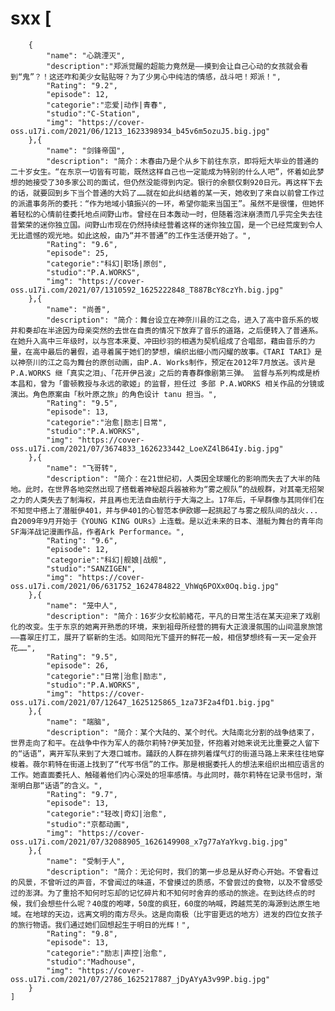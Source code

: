 # sxx    [
        {
            "name": "心跳湮灭",
			"description":"郑派觉醒的超能力竟然是——摸到会让自己心动的女孩就会看到“鬼”？！这还咋和美少女贴贴呀？为了少男心中纯洁的情感，战斗吧！郑派！",
			"Rating": "9.2",
            "episode": 12,
            "categorie":"恋爱|动作|青春",
            "studio":"C-Station",
            "img": "https://cover-oss.u17i.com/2021/06/1213_1623398934_b45v6m5ozuJ5.big.jpg"
        },{
            "name": "剑锋帝国",
            "description": "简介：木春由乃是个从乡下前往东京，即将短大毕业的普通的二十岁女生。“在东京一切皆有可能，既然这样自己也一定能成为特别的什么人吧”，怀着如此梦想的她接受了30多家公司的面试，但仍然没能得到内定。银行的余额仅剩920日元。再这样下去的话，就要回到乡下当个普通的大妈了……就在如此纠结着的某一天，她收到了来自以前曾工作过的派遣事务所的委托：“作为地域小镇振兴的一环，希望你能来当国王”。虽然不是很懂，但她怀着轻松的心情前往委托地点间野山市。曾经在日本轰动一时，但随着泡沫崩溃而几乎完全失去往昔繁荣的迷你独立国。间野山市现在仍然持续经营着这样的迷你独立国，是一个已经荒废到令人无比遗憾的观光地。如此这般，由乃“并不普通”的工作生活便开始了。",
            "Rating": "9.6",
            "episode": 25,
            "categorie":"科幻|职场|原创",
            "studio":"P.A.WORKS",
            "img": "https://cover-oss.u17i.com/2021/07/1310592_1625222848_T887BcY8czYh.big.jpg"
        },{
            "name": "尚善",
            "description": "简介：舞台设立在神奈川县的江之岛，进入了高中音乐系的坂井和奏却在半途因为母亲突然的去世在自责的情况下放弃了音乐的道路，之后便转入了普通系。在她升入高中三年级时，以与宫本来夏、冲田纱羽的相遇为契机组成了合唱部，藉由音乐的力量，在高中最后的暑假，追寻着属于她们的梦想，编织出细小而闪耀的故事。《TARI TARI》是以神奈川的江之岛为舞台的原创动画，由P.A. Works制作，预定在2012年7月放送。该片是P.A.WORKS 继「真实之泪」、「花开伊吕波」之后的青春群像剧第三弹。 监督与系列构成是桥本昌和，曾为「雷顿教授与永远的歌姬」的监督，担任过 多部 P.A.WORKS 相关作品的分镜或演出。角色原案由「秋叶原之旅」的角色设计 tanu 担当。",
            "Rating": "9.5",
            "episode": 13,
            "categorie":"治愈|励志|日常",
            "studio":"P.A.WORKS",
            "img": "https://cover-oss.u17i.com/2021/07/3674833_1626233442_LoeXZ4lB64Iy.big.jpg"
        },{
            "name": "飞哥转",
            "description": "简介：在21世纪初，人类因全球暖化的影响而失去了大半的陆地。此时，在世界各地突然出现了搭载着神秘超兵器被称为“雾之舰队”的战舰群，对其毫无招架之力的人类失去了制海权，并且再也无法自由航行于大海之上。17年后，千早群像与其同伴们在不知觉中搭上了潜艇伊401，并与伊401的心智范本伊欧娜一起挑起了与雾之舰队间的战火...自2009年9月开始于《YOUNG KING OURs》上连载。是以近未来的日本、潜艇为舞台的青年向SF海洋战记漫画作品，作者Ark Performance。",
            "Rating": "9.6",
            "episode": 12,
            "categorie":"科幻|舰娘|战舰",
            "studio":"SANZIGEN",
            "img": "https://cover-oss.u17i.com/2021/06/631752_1624784822_VhWq6POXx0Oq.big.jpg"
        },{
            "name": "笼中人",
            "description": "简介：16岁少女松前緒花，平凡的日常生活在某天迎来了戏剧化的改变。生于东京的她离开熟悉的环境，来到祖母所经营的拥有大正浪漫氛围的山间温泉旅馆——喜翠庄打工，展开了崭新的生活。如同阳光下盛开的鲜花一般，相信梦想终有一天一定会开花……",
            "Rating": "9.5",
            "episode": 26,
            "categorie":"日常|治愈|励志",
            "studio":"P.A.WORKS",
            "img": "https://cover-oss.u17i.com/2021/07/12647_1625125865_1za73F2a4fD1.big.jpg"
        },{
            "name": "端脑",
            "description": "简介：某个大陆的、某个时代。大陆南北分割的战争结束了，世界走向了和平。在战争中作为军人的薇尔莉特?伊芙加登，怀抱着对她来说无比重要之人留下的“话语”，离开军队来到了大港口城市。踊跃的人群在排列着煤气灯的街道马路上来来往往地穿梭着。薇尔莉特在街道上找到了“代写书信”的工作。那是根据委托人的想法来组织出相应语言的工作。她直面委托人、触碰着他们内心深处的坦率感情。与此同时，薇尔莉特在记录书信时，渐渐明白那“话语”的含义。",
            "Rating": "9.7",
            "episode": 13,
            "categorie":"轻改|奇幻|治愈",
            "studio":"京都动画",
            "img": "https://cover-oss.u17i.com/2021/07/32088905_1626149908_x7g77aYaYkvg.big.jpg"
        },{
            "name": "受制于人",
            "description": "简介：无论何时，我们的第一步总是从好奇心开始。不曾看过的风景，不曾听过的声音，不曾闻过的味道，不曾摸过的质感，不曾尝过的食物，以及不曾感受过的澎湃。为了重拾不知何时忘却的记忆碎片和不知何时舍弃的感动的旅途。在到达终点的时候，我们会想些什么呢？40度的咆哮，50度的疯狂，60度的呐喊，跨越荒芜的海源到达原生地域。在地球的天边，远离文明的南方尽头。这是向南极（比宇宙更远的地方）进发的四位女孩子的旅行物语。我们通过她们回想起生于明日的光辉！",
            "Rating": "9.8",
            "episode": 13,
            "categorie":"励志|声控|治愈",
            "studio":"Madhouse",
            "img": "https://cover-oss.u17i.com/2021/07/2786_1625217887_jDyAYyA3v99P.big.jpg"
        }
    ]
